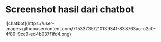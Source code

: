 <h1>Screenshot hasil dari chatbot</h1>
![chatbot](https://user-images.githubusercontent.com/71533735/210139341-838763ac-c2c0-4f89-9cc9-ed4b037f1fd4.png)
